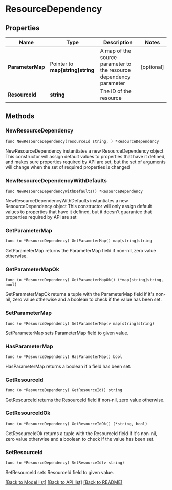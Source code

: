 # ResourceDependency

## Properties

Name | Type | Description | Notes
------------ | ------------- | ------------- | -------------
**ParameterMap** | Pointer to **map[string]string** | A map of the source parameter to the resource dependency parameter | [optional] 
**ResourceId** | **string** | The ID of the resource | 

## Methods

### NewResourceDependency

`func NewResourceDependency(resourceId string, ) *ResourceDependency`

NewResourceDependency instantiates a new ResourceDependency object
This constructor will assign default values to properties that have it defined,
and makes sure properties required by API are set, but the set of arguments
will change when the set of required properties is changed

### NewResourceDependencyWithDefaults

`func NewResourceDependencyWithDefaults() *ResourceDependency`

NewResourceDependencyWithDefaults instantiates a new ResourceDependency object
This constructor will only assign default values to properties that have it defined,
but it doesn't guarantee that properties required by API are set

### GetParameterMap

`func (o *ResourceDependency) GetParameterMap() map[string]string`

GetParameterMap returns the ParameterMap field if non-nil, zero value otherwise.

### GetParameterMapOk

`func (o *ResourceDependency) GetParameterMapOk() (*map[string]string, bool)`

GetParameterMapOk returns a tuple with the ParameterMap field if it's non-nil, zero value otherwise
and a boolean to check if the value has been set.

### SetParameterMap

`func (o *ResourceDependency) SetParameterMap(v map[string]string)`

SetParameterMap sets ParameterMap field to given value.

### HasParameterMap

`func (o *ResourceDependency) HasParameterMap() bool`

HasParameterMap returns a boolean if a field has been set.

### GetResourceId

`func (o *ResourceDependency) GetResourceId() string`

GetResourceId returns the ResourceId field if non-nil, zero value otherwise.

### GetResourceIdOk

`func (o *ResourceDependency) GetResourceIdOk() (*string, bool)`

GetResourceIdOk returns a tuple with the ResourceId field if it's non-nil, zero value otherwise
and a boolean to check if the value has been set.

### SetResourceId

`func (o *ResourceDependency) SetResourceId(v string)`

SetResourceId sets ResourceId field to given value.



[[Back to Model list]](../README.md#documentation-for-models) [[Back to API list]](../README.md#documentation-for-api-endpoints) [[Back to README]](../README.md)


